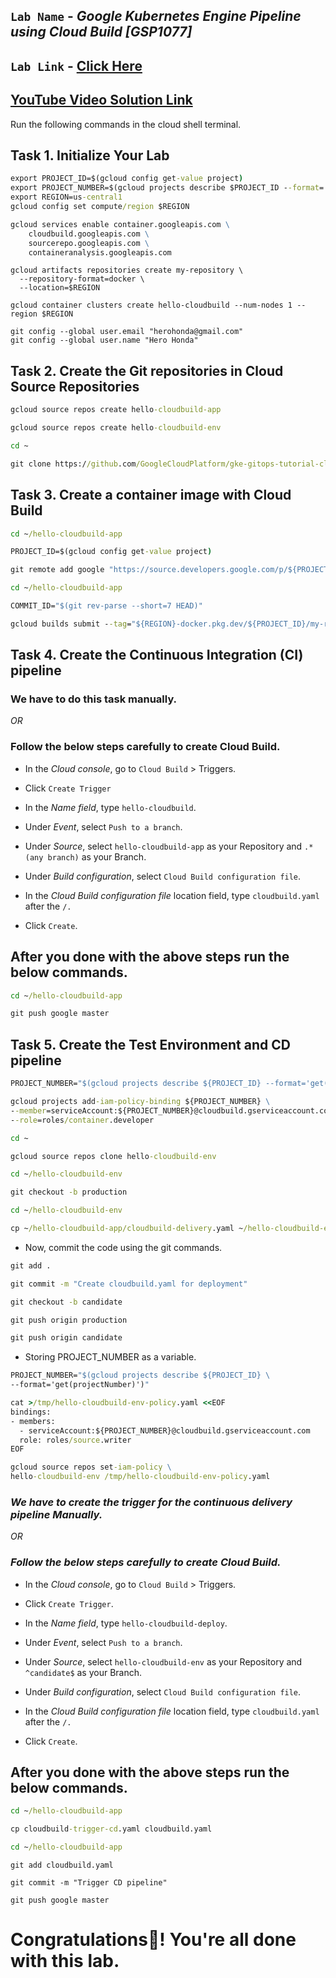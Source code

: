 ## `Lab Name` - *Google Kubernetes Engine Pipeline using Cloud Build [GSP1077]*
## `Lab Link` - [Click Here](https://www.cloudskillsboost.google/focuses/52829?parent=catalog)

## [YouTube Video Solution Link](https://youtu.be/lhrRboZsl3Q)
Run the following commands in the cloud shell terminal.

## Task 1. Initialize Your Lab

```cmd
export PROJECT_ID=$(gcloud config get-value project)
export PROJECT_NUMBER=$(gcloud projects describe $PROJECT_ID --format='value(projectNumber)')
export REGION=us-central1
gcloud config set compute/region $REGION

```
```cmd
gcloud services enable container.googleapis.com \
    cloudbuild.googleapis.com \
    sourcerepo.googleapis.com \
    containeranalysis.googleapis.com
```

```
gcloud artifacts repositories create my-repository \
  --repository-format=docker \
  --location=$REGION

gcloud container clusters create hello-cloudbuild --num-nodes 1 --region $REGION

git config --global user.email "herohonda@gmail.com"  
git config --global user.name "Hero Honda"
```

## Task 2. Create the Git repositories in Cloud Source Repositories

```cmd
gcloud source repos create hello-cloudbuild-app

gcloud source repos create hello-cloudbuild-env

cd ~

git clone https://github.com/GoogleCloudPlatform/gke-gitops-tutorial-cloudbuild hello-cloudbuild-app
```

## Task 3. Create a container image with Cloud Build

```cmd
cd ~/hello-cloudbuild-app

PROJECT_ID=$(gcloud config get-value project)

git remote add google "https://source.developers.google.com/p/${PROJECT_ID}/r/hello-cloudbuild-app"

cd ~/hello-cloudbuild-app

COMMIT_ID="$(git rev-parse --short=7 HEAD)"

gcloud builds submit --tag="${REGION}-docker.pkg.dev/${PROJECT_ID}/my-repository/hello-cloudbuild:${COMMIT_ID}" .
```

## Task 4. Create the Continuous Integration (CI) pipeline

### We have to do this task manually. 

*OR*

### Follow the below steps carefully to create Cloud Build.

* In the *Cloud console*, go to `Cloud Build` > Triggers.

* Click `Create Trigger`

* In the *Name field*, type `hello-cloudbuild`.

* Under *Event*, select `Push to a branch`.

* Under *Source*, select `hello-cloudbuild-app` as your Repository and `.* (any branch)` as your Branch.

* Under *Build configuration*, select `Cloud Build configuration file`.

* In the *Cloud Build configuration file* location field, type `cloudbuild.yaml` after the `/.`

* Click `Create`.

## After you done with the above steps run the below commands.

```cmd
cd ~/hello-cloudbuild-app

git push google master
```

## Task 5. Create the Test Environment and CD pipeline

```cmd
PROJECT_NUMBER="$(gcloud projects describe ${PROJECT_ID} --format='get(projectNumber)')"

gcloud projects add-iam-policy-binding ${PROJECT_NUMBER} \
--member=serviceAccount:${PROJECT_NUMBER}@cloudbuild.gserviceaccount.com \
--role=roles/container.developer

cd ~

gcloud source repos clone hello-cloudbuild-env

cd ~/hello-cloudbuild-env

git checkout -b production

cd ~/hello-cloudbuild-env

cp ~/hello-cloudbuild-app/cloudbuild-delivery.yaml ~/hello-cloudbuild-env/cloudbuild.yaml
```

* Now, commit the code using the git commands.

```cmd
git add .

git commit -m "Create cloudbuild.yaml for deployment"

git checkout -b candidate

git push origin production

git push origin candidate
```

* Storing PROJECT_NUMBER as a variable.

```cmd
PROJECT_NUMBER="$(gcloud projects describe ${PROJECT_ID} \
--format='get(projectNumber)')"

cat >/tmp/hello-cloudbuild-env-policy.yaml <<EOF
bindings:
- members:
  - serviceAccount:${PROJECT_NUMBER}@cloudbuild.gserviceaccount.com
  role: roles/source.writer
EOF

gcloud source repos set-iam-policy \
hello-cloudbuild-env /tmp/hello-cloudbuild-env-policy.yaml
```

### *We have to create the trigger for the continuous delivery pipeline Manually.*
*OR*

### *Follow the below steps carefully to create Cloud Build.*

* In the *Cloud console*, go to `Cloud Build` > Triggers.

* Click `Create Trigger`.

* In the *Name field*, type `hello-cloudbuild-deploy`.

* Under *Event*, select `Push to a branch`.

* Under *Source*, select `hello-cloudbuild-env` as your Repository and `^candidate$` as your Branch.

* Under *Build configuration*, select `Cloud Build configuration file`.

* In the *Cloud Build configuration file* location field, type `cloudbuild.yaml` after the `/.`

* Click `Create`.

## After you done with the above steps run the below commands.

```cmd
cd ~/hello-cloudbuild-app

cp cloudbuild-trigger-cd.yaml cloudbuild.yaml

cd ~/hello-cloudbuild-app
```

```
git add cloudbuild.yaml

git commit -m "Trigger CD pipeline"

git push google master
```

# Congratulations🎉! You're all done with this lab.